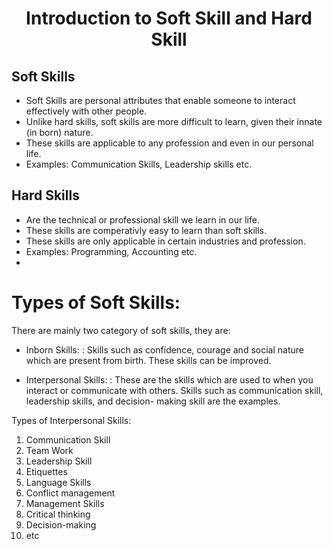 # <center>Introduction to Soft Skill and Hard Skill</center>

## Soft Skills
- Soft Skills are personal attributes that enable someone to interact effectively with other people.
- Unlike hard skills, soft skills are more difficult to learn, given their innate (in born) nature.
- These skills are applicable to any profession and even in our personal life.
- Examples: Communication Skills, Leadership skills etc.
## Hard Skills
- Are the technical or professional skill we learn in our life.
- These skills are comperativly easy to learn than soft skills.
- These skills are only applicable in certain industries and profession.
- Examples: Programming, Accounting etc.
- 
# Types of Soft Skills:
There are mainly two category of soft skills, they are:
- Inborn Skills:
	: Skills such as confidence, courage and social nature which are present from birth. These skills can be improved.
  
- Interpersonal Skills:
	: These are the skills which are used to when you interact or communicate with others. Skills such as communication skill, leadership skills, and decision- making skill are the examples.

Types of Interpersonal Skills:
 1. Communication Skill
 2. Team Work
 3. Leadership Skill
 4. Etiquettes
 5. Language Skills
 6. Conflict management
 7. Management Skills
 8. Critical thinking
 9. Decision-making
 10. etc 

	
  
<!--stackedit_data:
eyJoaXN0b3J5IjpbMTQ0MTk1ODg3Nyw0Njg4OTI4NzQsNzk1Mj
cwNjg5XX0=
-->